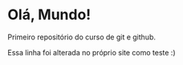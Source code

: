 # Olá, Mundo!
 Primeiro repositório do curso de git e github.
 
 Essa linha foi alterada no próprio site como teste :)
